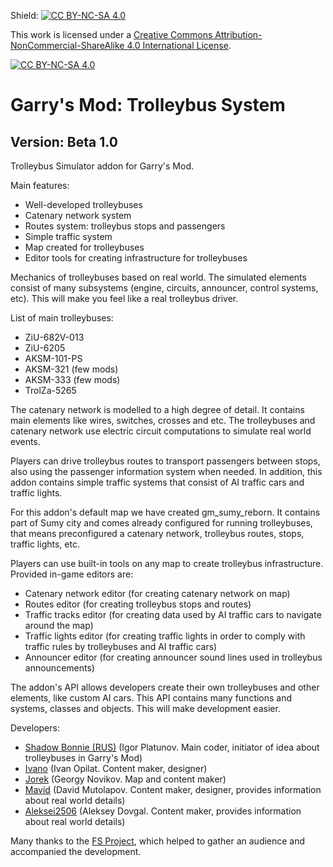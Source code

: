 Shield: [![CC BY-NC-SA 4.0][cc-by-nc-sa-shield]][cc-by-nc-sa]

This work is licensed under a
[Creative Commons Attribution-NonCommercial-ShareAlike 4.0 International License][cc-by-nc-sa].

[![CC BY-NC-SA 4.0][cc-by-nc-sa-image]][cc-by-nc-sa]

[cc-by-nc-sa]: http://creativecommons.org/licenses/by-nc-sa/4.0/
[cc-by-nc-sa-image]: https://licensebuttons.net/l/by-nc-sa/4.0/88x31.png
[cc-by-nc-sa-shield]: https://img.shields.io/badge/License-CC%20BY--NC--SA%204.0-lightgrey.svg

# Garry's Mod: Trolleybus System
## Version: Beta 1.0

Trolleybus Simulator addon for Garry's Mod.

Main features:
* Well-developed trolleybuses
* Catenary network system
* Routes system: trolleybus stops and passengers
* Simple traffic system
* Map created for trolleybuses
* Editor tools for creating infrastructure for trolleybuses

Mechanics of trolleybuses based on real world. The simulated elements consist of many subsystems (engine, circuits, announcer, control systems, etc). This will make you feel like a real trolleybus driver.

List of main trolleybuses:
* ZiU-682V-013
* ZiU-6205
* AKSM-101-PS
* AKSM-321 (few mods)
* AKSM-333 (few mods)
* TrolZa-5265

The catenary network is modelled to a high degree of detail. It contains main elements like wires, switches, crosses and etc. The trolleybuses and catenary network use electric circuit computations to simulate real world events.

Players can drive trolleybus routes to transport passengers between stops, also using the passenger information system when needed. In addition, this addon contains simple traffic systems that consist of AI traffic cars and traffic lights.

For this addon's default map we have created gm_sumy_reborn. It contains part of Sumy city and comes already configured for running trolleybuses, that means preconfigured a catenary network, trolleybus routes, stops, traffic lights, etc.

Players can use built-in tools on any map to create trolleybus infrastructure. Provided in-game editors are:
* Catenary network editor (for creating catenary network on map)
* Routes editor (for creating trolleybus stops and routes)
* Traffic tracks editor (for creating data used by AI traffic cars to navigate around the map)
* Traffic lights editor (for creating traffic lights in order to comply with traffic rules by trolleybuses and AI traffic cars)
* Announcer editor (for creating announcer sound lines used in trolleybus announcements)

The addon's API allows developers create their own trolleybuses and other elements, like custom AI cars. This API contains many functions and systems, classes and objects. This will make development easier.

Developers:
* [Shadow Bonnie (RUS)](https://steamcommunity.com/id/shadowbonnierus) (Igor Platunov. Main coder, initiator of idea about trolleybuses in Garry's Mod)
* [Ivano](https://steamcommunity.com/profiles/76561198221032424) (Ivan Opilat. Content maker, designer)
* [Jorek](https://steamcommunity.com/id/overlord__) (Georgy Novikov. Map and content maker)
* [Mavid](https://steamcommunity.com/profiles/76561198999620249) (David Mutolapov. Content maker, designer, provides information about real world details)
* [Aleksei2506](https://steamcommunity.com/id/Aleksei2506) (Aleksey Dovgal. Content maker, provides information about real world details)

Many thanks to the [FS Project](https://fsproject.ru), which helped to gather an audience and accompanied the development.
